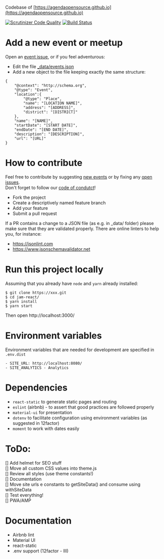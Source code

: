 Codebase of [https://agendaopensource.github.io](https://agendaopensource.github.io)

[![Scrutinizer Code Quality](https://scrutinizer-ci.com/g/agendaopensource/jam-react/badges/quality-score.png?b=master)](https://scrutinizer-ci.com/g/agendaopensource/jam-react/?branch=master)
[![Build Status](https://travis-ci.org/agendaopensource/jam-react.svg?branch=master)](https://travis-ci.org/agendaopensource/jam-react)

# Add a new event or meetup

Open an [event issue](https://github.com/agendaopensource/agendaopensource.github.io/issues/new?template=event.md&title=New%20event&labels=event), or if you feel adventurous:

- Edit the file [_data/events.json](https://github.com/agendaopensource/agendaopensource.github.io/blob/master/_data/events.json)
- Add a new object to the file keeping exactly the same structure:
```
{
    "@context": "http://schema.org",
    "@type": "Event",
    "location":{
        "@type": "Place",
        "name": "[LOCATION NAME]",
        "address": "[ADDRESS]",
        "district": "[DISTRICT]"
    },
    "name": "[NAME]",
    "startDate": "[START DATE]",
    "endDate": "[END DATE]",
    "description": "[DESCRIPTION]",
    "url": "[URL]"
}
```

# How to contribute

Feel free to contribute by suggesting [new events](https://github.com/agendaopensource/agendaopensource.github.io/issues/new?template=event.md&title=New%20event&labels=event) or by fixing any [open issues](https://github.com/agendaopensource/agendaopensource.github.io/issues/).  
Don't forget to follow our [code of condutct](https://github.com/agendaopensource/agendaopensource.github.io/blob/master/CODE_OF_CONDUCT.md)!

- Fork the project
- Create a descriptively named feature branch
- Add your feature
- Submit a pull request
  
If a PR contains a change to a JSON file (as e.g. in _data/ folder) please make sure that they are validated properly. 
There are online linters to help you, for instance:  
- https://jsonlint.com
- https://www.jsonschemavalidator.net

# Run this project locally

Assuming that you already have ``node`` and ``yarn`` already installed:

```
$ git clone https://xxx.git
$ cd jam-react/
$ yarn install 
$ yarn start
```
Then open http://localhost:3000/

# Environment variables

Environment variables that are needed for development are specified in ``.env.dist``

```
- SITE_URL: http://localhost:8080/
- SITE_ANALYTICS - Analytics
```

# Dependencies

- ``react-static``  to generate static pages and routing 
- ``eslint`` (airbnb) - to assert that good practices are followed properly
- ``material-ui`` for presentation
- ``dotenv`` to facilitate configuration using environment variables (as suggested in 12factor)
- ``moment`` to work with dates easily  


# ToDo:
[] Add helmet for SEO stuff  
[] Move all custom CSS values into theme.js  
[] Review all styles (use theme constants!)  
[] Documentation  
[] Move site urls e constants to getSiteData() and consume using withSiteData  
[] Test everything!  
[] PWA/AMP  

# Documentation
- Airbnb lint
- Material UI
- react-static
- .env support (12factor - III)



